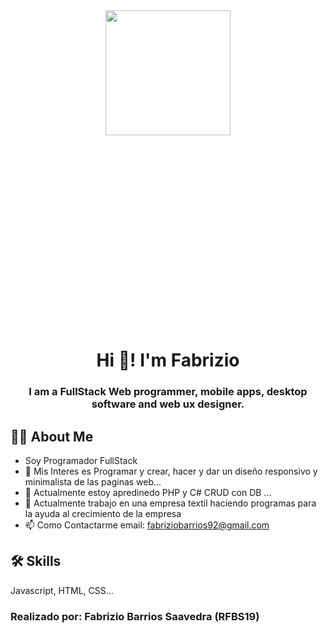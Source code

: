 <div id="header" align="center" style="width:100%;height:0;padding-bottom:100%;position:relative;">
  <img src="https://media3.giphy.com/media/v1.Y2lkPTc5MGI3NjExOHFwaTNrN2tiODNmNmF5cnU4ZDFqd2ZrNjV0eGgwNW9ldmF1NzA2dCZlcD12MV9pbnRlcm5hbF9naWZfYnlfaWQmY3Q9Zw/QDjpIL6oNCVZ4qzGs7/giphy.gif" width="200">
</div>
<h1 align="center">Hi 👋! I'm Fabrizio</h1>
<h3 align="center">I am a FullStack Web programmer, mobile apps, desktop software and web ux designer.</h3>

## 👨‍💻 About Me
- Soy Programador FullStack
- 👀 Mis Interes es Programar y crear, hacer y dar un diseño responsivo y minimalista de las paginas web...
- 🌱 Actualmente estoy apredinedo PHP y C# CRUD con DB ...
- 💞️ Actualmente trabajo en una empresa textil haciendo programas para la ayuda al crecimiento de la empresa
- 📫 Como Contactarme email: fabriziobarrios92@gmail.com
## 🛠 Skills
Javascript, HTML, CSS...
<h3><b>Realizado por:</b> Fabrizio Barrios Saavedra (RFBS19)</h3>
